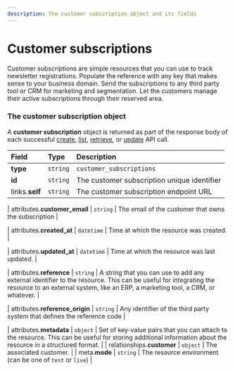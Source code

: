```yaml
---
description: The customer subscription object and its fields
---
```


# Customer subscriptions

Customer subscriptions are simple resources that you can use to track newsletter registrations.
Populate the reference with any key that makes sense to your business domain.
Send the subscriptions to any third party tool or CRM for marketing and segmentation.
Let the customers manage their active subscriptions through their reserved area.


### The customer subscription object

A **customer subscription** object is returned as part of the response body of each successful
[create](https://docs.commercelayer.io/api/resources/customer_subscriptions/create_customer_subscription),
[list](https://docs.commercelayer.io/api/resources/customer_subscriptions/list_customer_subscriptions),
[retrieve](https://docs.commercelayer.io/api/resources/customer_subscriptions/retrieve_customer_subscription),
or [update](https://docs.commercelayer.io/api/resources/customer_subscriptions/update_customer_subscription) API call.

| Field | Type | Description |
| :--- | :--- | :--- |
| **type** | `string` | `customer_subscriptions` |
| **id** | `string` | The customer subscription unique identifier |
| links.**self** | `string` | The customer subscription endpoint URL |

| attributes.**customer_email** | `string` | The email of the customer that owns the subscription |

| attributes.**created_at** | `datetime` | Time at which the resource was created. |

| attributes.**updated_at** | `datetime` | Time at which the resource was last updated. |

| attributes.**reference** | `string` | A string that you can use to add any external identifier to the resource. This can be useful for integrating the resource to an external system, like an ERP, a marketing tool, a CRM, or whatever. |

| attributes.**reference_origin** | `string` | Any identifier of the third party system that defines the reference code |

| attributes.**metadata** | `object` | Set of key-value pairs that you can attach to the resource. This can be useful for storing additional information about the resource in a structured format. |
| relationships.**customer** | `object` | The associated customer. |
| meta.**mode** | `string` | The resource environment \(can be one of `test` or `live`\) |
